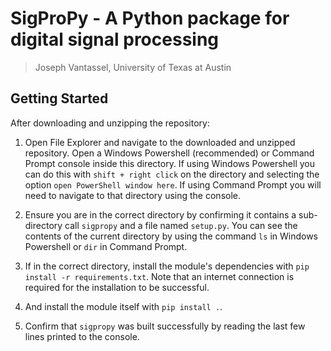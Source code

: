 # SigProPy - A Python package for digital signal processing

> Joseph Vantassel, University of Texas at Austin

## Getting Started

After downloading and unzipping the repository:

1. Open File Explorer and navigate to the downloaded and unzipped repository.
Open a Windows Powershell (recommended) or Command Prompt console inside this
directory. If using Windows Powershell you can do this with
`shift + right click` on the directory and selecting the option
`open PowerShell window here`. If using Command Prompt you will need to navigate
to that directory using the console.

2. Ensure you are in the correct directory by confirming it contains a
sub-directory call `sigpropy` and a file named `setup.py`. You can see the
contents of the current directory by using the command `ls` in Windows
Powershell or `dir` in Command Prompt.

3. If in the correct directory, install the module's dependencies with
`pip install -r requirements.txt`. Note that an internet connection is required
for the installation to be successful.

4. And install the module itself with `pip install .`.

5. Confirm that `sigpropy` was built successfully by reading the last few
lines printed to the console.
